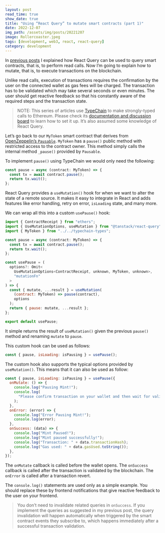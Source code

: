 ```yaml
---
layout: post
read_time: true
show_date: true
title: "Using “React Query” to mutate smart contracts (part 1)"
date: 2022-12-07
img_path: /assets/img/posts/20221207
image: Rollercoaster.jpeg
tags: [development, web3, react, react-query]
category: development
---
```


In [previous posts](https://aalmada.github.io/Using-React-Query-to-query-smart-contracts-3.html) I explained how React Query can be used to query smart contracts, that is, to perform read calls. Now I’m going to explain how to mutate, that is, to execute transactions on the blockchain.

Unlike read calls, execution of transactions requires the confirmation by the user on the connected wallet as gas fees will be charged. The transaction has to be validated which may take several seconds or even minutes. The user should get reactive feedback so that his constantly aware of the required steps and the transaction state.

> NOTE: This series of articles use [TypeChain](https://github.com/dethcrypto/TypeChain) to make strongly-typed calls to Ethereum. Please check its [documentation and discussion board](https://github.com/dethcrypto/TypeChain) to learn how to set it up. It’s also assumed some knowledge of React Query.

Let’s go back to our `MyToken` smart contract that derives from [OpenZeppelin’s `Pausable`](https://github.com/OpenZeppelin/openzeppelin-contracts/blob/206a2394481ec1af16d0e0acf216bbffedde405b/contracts/security/Pausable.sol#L17). `MyToken` has a `pause()` public method with restricted access to the contract owner. This method simply calls the internal method `_pause()` provided by `Pausable`.

To implement `pause()` using TypeChain we would only need the following:

```javascript
const pause = async (contract: MyToken) => {
  const tx = await contract.pause();
  return tx.wait();
};
```

React Query provides a `useMutation()` hook for when we want to alter the state of a remote source. It makes it easy to integrate in React and adds features like error handling, retry on error, `isLoading` state, and many more.

We can wrap all this into a custom `usePause()` hook:

```javascript
import { ContractReceipt } from "ethers";
import { UseMutationOptions, useMutation } from "@tanstack/react-query";
import { MyToken } from "../../typechain-types";

const pause = async (contract: MyToken) => {
  const tx = await contract.pause();
  return tx.wait();
};

const usePause = (
  options?: Omit<
    UseMutationOptions<ContractReceipt, unknown, MyToken, unknown>,
    "mutationFn"
  >
) => {
  const { mutate, ...result } = useMutation(
    (contract: MyToken) => pause(contract),
    options
  );
  return { pause: mutate, ...result };
};

export default usePause;
```

It simple returns the result of `useMutation()` given the previous `pause()` method and renaming `mutate` to `pause`.

This custom hook can be used as follows:

```javascript
const { pause, isLoading: isPausing } = usePause();
```

The custom hook also supports the typical options provided by `useMutation()`. This means that it can also be used as follow:

```javascript
const { pause, isLoading: isPausing } = usePause({
  onMutate: () => {
    console.log("Pausing Mint!");
    console.log(
      "Please confirm transaction on your wallet and then wait for validation!"
    );
  },
  onError: (error) => {
    console.log("Error Pausing Mint!");
    console.log(error);
  },
  onSuccess: (data) => {
    console.log("Mint Paused!");
    console.log("Mint paused successfully!");
    console.log("Transaction: " + data.transactionHash);
    console.log("Gas used: " + data.gasUsed.toString());
  },
});
```

The `onMutate` callback is called before the wallet opens. The `onSuccess` callback is called after the transaction is validated by the blockchain. The `onError` is called after a transaction revert.

The `console.log()` statements are used only as a simple example. You should replace these by frontend notifications that give reactive feedback to the user on your frontend.

> You don’t need to invalidate related queries in `onSuccess`. If you implement the queries as suggested in my previous post, the query invalidation will happen automatically when triggered by the smart contract events they subscribe to, which happens immediately after a successful transaction validation.
